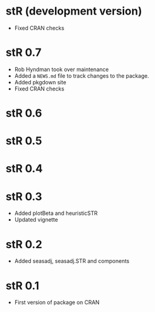 # stR (development version)

* Fixed CRAN checks

# stR 0.7

* Rob Hyndman took over maintenance
* Added a `NEWS.md` file to track changes to the package.
* Added pkgdown site
* Fixed CRAN checks
  
# stR 0.6

# stR 0.5

# stR 0.4

# stR 0.3
  * Added plotBeta and heuristicSTR
  * Updated vignette

# stR 0.2
  * Added seasadj, seasadj.STR and components

# stR 0.1
  * First version of package on CRAN
